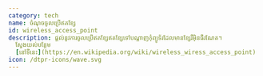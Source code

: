 ```yaml
---
category: tech
name: ចំណុចចូលប្រើឥតខ្សែ
id: wireless_access_point
description: ផ្តល់នូវការចូលប្រើឥតខ្សែឥតខ្សែទៅបណ្តាញកុំព្យូទ័រដែលមានខ្សែរឺអ៊ិនធឺរណែត។
  ស្វែងយល់បន្ថែម
  [នៅទីនេះ](https://en.wikipedia.org/wiki/wireless_wiress_access_point)
icon: /dtpr-icons/wave.svg
---
```

